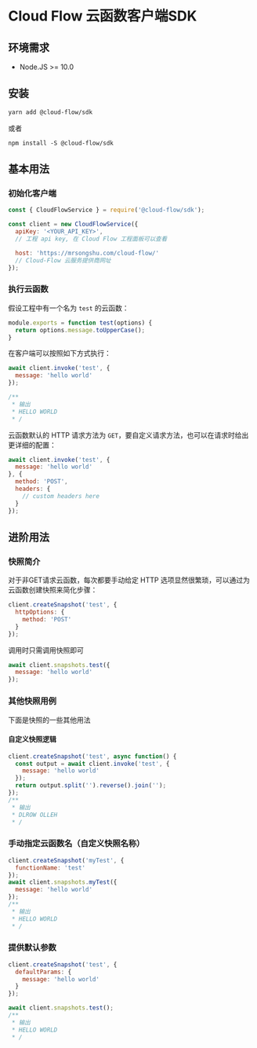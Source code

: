 # Cloud Flow 云函数客户端SDK


## 环境需求

- Node.JS >= 10.0



## 安装

```bash
yarn add @cloud-flow/sdk
```

或者

```
npm install -S @cloud-flow/sdk
```


## 基本用法

### 初始化客户端

```js
const { CloudFlowService } = require('@cloud-flow/sdk');

const client = new CloudFlowService({
  apiKey: '<YOUR_API_KEY>',
  // 工程 api key, 在 Cloud Flow 工程面板可以查看

  host: 'https://mrsongshu.com/cloud-flow/'
  // Cloud-Flow 云服务提供商网址
});
```



### 执行云函数

假设工程中有一个名为 `test` 的云函数：
```js
module.exports = function test(options) {
  return options.message.toUpperCase();
}
```

在客户端可以按照如下方式执行：


```js
await client.invoke('test', {
  message: 'hello world'
});

/**
 * 输出
 * HELLO WORLD
 * /
```

云函数默认的 HTTP 请求方法为 `GET`，要自定义请求方法，也可以在请求时给出更详细的配置：
```js
await client.invoke('test', {
  message: 'hello world'
}, {
  method: 'POST',
  headers: {
    // custom headers here
  }
});
```



## 进阶用法

### 快照简介

对于非GET请求云函数，每次都要手动给定 HTTP 选项显然很繁琐，可以通过为云函数创建快照来简化步骤：


```js
client.createSnapshot('test', {
  httpOptions: {
    method: 'POST'
  }
});
```


调用时只需调用快照即可
```js
await client.snapshots.test({
  message: 'hello world'
});
```


### 其他快照用例

下面是快照的一些其他用法

#### 自定义快照逻辑
```js
client.createSnapshot('test', async function() {
  const output = await client.invoke('test', {
    message: 'hello world'
  });
  return output.split('').reverse().join('');
});
/**
 * 输出
 * DLROW OLLEH
 * /
```



### 手动指定云函数名（自定义快照名称）

```js
client.createSnapshot('myTest', {
  functionName: 'test'
});
await client.snapshots.myTest({
  message: 'hello world'
});
/**
 * 输出
 * HELLO WORLD
 * /
```


### 提供默认参数

```js
client.createSnapshot('test', {
  defaultParams: {
    message: 'hello world'
  }
});

await client.snapshots.test();
/**
 * 输出
 * HELLO WORLD
 * /
```
